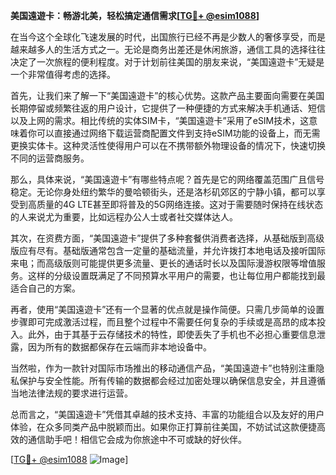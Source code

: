 **美国遠遊卡：畅游北美，轻松搞定通信需求[[TG💪+ @esim1088](https://t.me/s/esim1088)]**

在当今这个全球化飞速发展的时代，出国旅行已经不再是少数人的奢侈享受，而是越来越多人的生活方式之一。无论是商务出差还是休闲旅游，通信工具的选择往往决定了一次旅程的便利程度。对于计划前往美国的朋友来说，“美国遠遊卡”无疑是一个非常值得考虑的选择。

首先，让我们来了解一下“美国遠遊卡”的核心优势。这款产品主要面向需要在美国长期停留或频繁往返的用户设计，它提供了一种便捷的方式来解决手机通话、短信以及上网的需求。相比传统的实体SIM卡，“美国遠遊卡”采用了eSIM技术，这意味着你可以直接通过网络下载运营商配置文件到支持eSIM功能的设备上，而无需更换实体卡。这种灵活性使得用户可以在不携带额外物理设备的情况下，快速切换不同的运营商服务。

那么，具体来说，“美国遠遊卡”有哪些特点呢？首先是它的网络覆盖范围广且信号稳定。无论你身处纽约繁华的曼哈顿街头，还是洛杉矶郊区的宁静小镇，都可以享受到高质量的4G LTE甚至即将普及的5G网络连接。这对于需要随时保持在线状态的人来说尤为重要，比如远程办公人士或者社交媒体达人。

其次，在资费方面，“美国遠遊卡”提供了多种套餐供消费者选择，从基础版到高级版应有尽有。基础版通常包含一定量的基础流量，并允许拨打本地电话及接听国际来电；而高级版则可能提供更多流量、更长的通话时长以及国际漫游权限等增值服务。这样的分级设置既满足了不同预算水平用户的需要，也让每位用户都能找到最适合自己的方案。

再者，使用“美国遠遊卡”还有一个显著的优点就是操作简便。只需几步简单的设置步骤即可完成激活过程，而且整个过程中不需要任何复杂的手续或是高昂的成本投入。此外，由于其基于云存储技术的特性，即使丢失了手机也不必担心重要信息泄露，因为所有的数据都保存在云端而非本地设备中。

当然啦，作为一款针对国际市场推出的移动通信产品，“美国遠遊卡”也特别注重隐私保护与安全性能。所有传输的数据都会经过加密处理以确保信息安全，并且遵循当地法律法规的要求进行运营。

总而言之，“美国遠遊卡”凭借其卓越的技术支持、丰富的功能组合以及友好的用户体验，在众多同类产品中脱颖而出。如果你正打算前往美国，不妨试试这款便捷高效的通信助手吧！相信它会成为你旅途中不可或缺的好伙伴。

[[TG💪+ @esim1088](https://t.me/s/esim1088) ![Image](https://i.postimg.cc/4NQfJmqS/Snipaste-2025-05-13-00-14-12.png)]